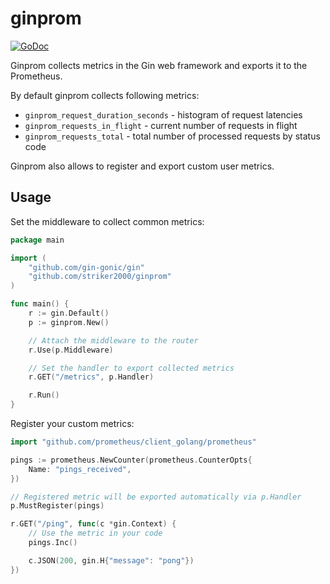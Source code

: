 # ginprom

[![GoDoc](https://godoc.org/github.com/striker2000/ginprom?status.svg)](https://godoc.org/github.com/striker2000/ginprom)

Ginprom collects metrics in the Gin web framework and exports it to the Prometheus.

By default ginprom collects following metrics:
* `ginprom_request_duration_seconds` - histogram of request latencies
* `ginprom_requests_in_flight` - current number of requests in flight
* `ginprom_requests_total` - total number of processed requests by status code

Ginprom also allows to register and export custom user metrics.

## Usage

Set the middleware to collect common metrics:

```go
package main

import (
	"github.com/gin-gonic/gin"
	"github.com/striker2000/ginprom"
)

func main() {
	r := gin.Default()
	p := ginprom.New()

	// Attach the middleware to the router
	r.Use(p.Middleware)

	// Set the handler to export collected metrics
	r.GET("/metrics", p.Handler)

	r.Run()
}
```

Register your custom metrics:

```go
import "github.com/prometheus/client_golang/prometheus"

pings := prometheus.NewCounter(prometheus.CounterOpts{
	Name: "pings_received",
})

// Registered metric will be exported automatically via p.Handler
p.MustRegister(pings)

r.GET("/ping", func(c *gin.Context) {
	// Use the metric in your code
	pings.Inc()

	c.JSON(200, gin.H{"message": "pong"})
})
```
